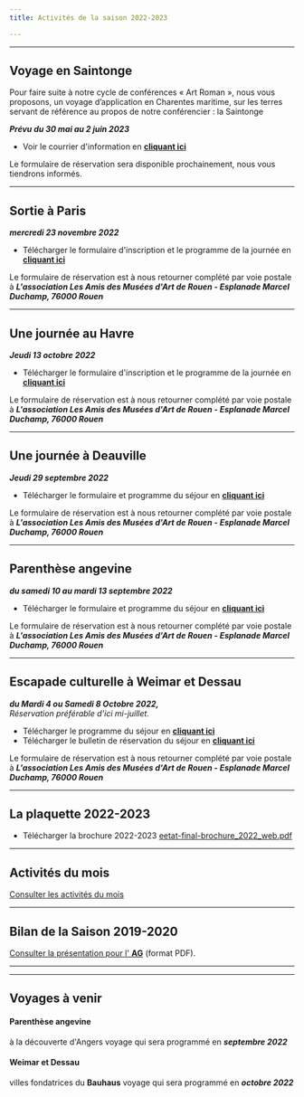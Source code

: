 ```yaml
---
title: Activités de la saison 2022-2023

---
```

***

## Voyage en Saintonge

Pour faire suite à notre cycle de conférences « Art Roman », nous vous proposons, un voyage d’application en Charentes maritime, sur les terres servant de référence au propos de notre conférencier : la Saintonge

**_Prévu du 30 mai au 2 juin 2023_**

* Voir le courrier d'information en [**cliquant ici**](/fichiers/document-voyage-en-saintonge-verifie.pdf)

Le formulaire de réservation sera disponible prochainement, nous vous tiendrons informés.

***

## Sortie à Paris

**_mercredi 23 novembre 2022_**

* Télécharger le formulaire d'inscription et le programme de la journée en [**cliquant ici**](/fichiers/amar-paris-23-nov-2022.pdf)

Le formulaire de réservation est à nous retourner complété par voie postale à **_L'association Les Amis des Musées d'Art de Rouen - Esplanade Marcel Duchamp, 76000 Rouen_**

***

## Une journée au Havre

**_Jeudi 13 octobre 2022_**

* Télécharger le formulaire d'inscription et le programme de la journée en [**cliquant ici**](/fichiers/sortie-le-havre-13-10-2022.pdf)

Le formulaire de réservation est à nous retourner complété par voie postale à **_L'association Les Amis des Musées d'Art de Rouen - Esplanade Marcel Duchamp, 76000 Rouen_**

***

## Une journée à Deauville

**_Jeudi 29 septembre 2022_**

* Télécharger le formulaire et programme du séjour en [**cliquant ici**](/fichiers/deauville-29-sept-2022.pdf)

Le formulaire de réservation est à nous retourner complété par voie postale à **_L'association Les Amis des Musées d'Art de Rouen - Esplanade Marcel Duchamp, 76000 Rouen_**

***

## Parenthèse angevine

**_du samedi 10 au mardi 13 septembre 2022_**

* Télécharger le formulaire et programme du séjour en [**cliquant ici**](/fichiers/amar-programme-angevine-angers.pdf)

Le formulaire de réservation est à nous retourner complété par voie postale à **_L'association Les Amis des Musées d'Art de Rouen - Esplanade Marcel Duchamp, 76000 Rouen_**

***

## Escapade culturelle à Weimar et Dessau

**_du Mardi 4 ou Samedi 8 Octobre 2022,_**  
_Réservation préférable d'ici mi-juillet._

* Télécharger le programme du séjour en [**cliquant ici**](/fichiers/programme-voyage-bauhaus-2022-4-au-8-oct-2022-1-combine.pdf)
* Télécharger le bulletin de réservation du séjour en [**cliquant ici**](https://app.forestry.io/sites/tdpq6h8ne7p4wq/body-media//fichiers/bulletin-d-inscription-voyage-bahaus4-au-8-oct-2022.pdf)[ ](/fichiers/bulletin-d-inscription-voyage-bahaus4-au-8-oct-2022.pdf)

Le formulaire de réservation est à nous retourner complété par voie postale à **_L'association Les Amis des Musées d'Art de Rouen - Esplanade Marcel Duchamp, 76000 Rouen_**

***

## La plaquette 2022-2023

* Télécharger la brochure 2022-2023                                                                                          [eetat-final-brochure_2022_web.pdf](/fichiers/eetat-final-brochure_2022_web.pdf "eetat-final-brochure_2022_web.pdf")

***

## Activités du mois

[Consulter les activités du mois](/pages/activites-du-mois.html)

***

## Bilan de la Saison 2019-2020

[Consulter la présentation pour l' **AG**](/fichiers/activites-2020-v3-1.pdf) (format PDF).

***

***

## Voyages à venir

#### Parenthèse angevine

à la découverte d'Angers voyage qui sera programmé en **_septembre 2022_**

#### Weimar et Dessau

villes fondatrices du **Bauhaus** voyage qui sera programmé en **_octobre 2022_**